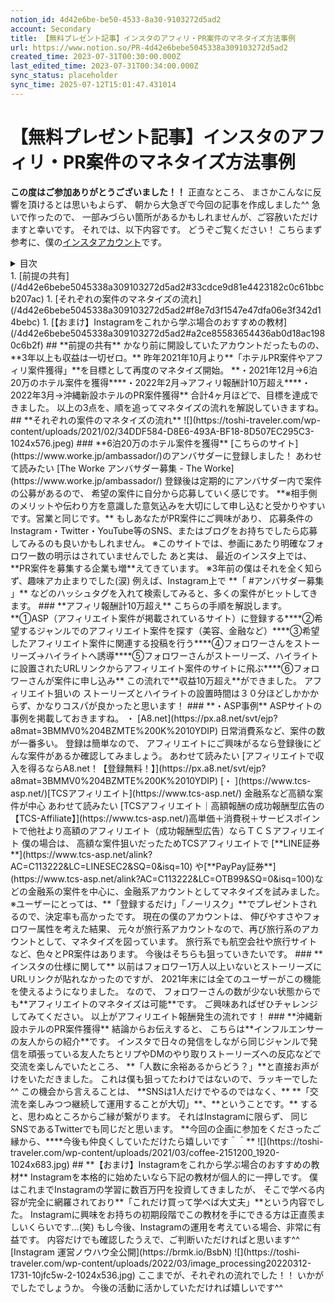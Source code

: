 ```yaml
---
notion_id: 4d42e6be-be50-4533-8a30-9103272d5ad2
account: Secondary
title: 【無料プレゼント記事】インスタのアフィリ・PR案件のマネタイズ方法事例
url: https://www.notion.so/PR-4d42e6bebe5045338a309103272d5ad2
created_time: 2023-07-31T00:30:00.000Z
last_edited_time: 2023-07-31T00:34:00.000Z
sync_status: placeholder
sync_time: 2025-07-12T15:01:47.431014
---
```

# 【無料プレゼント記事】インスタのアフィリ・PR案件のマネタイズ方法事例

**この度はご参加ありがとうございました！！**
正直なところ、
まさかこんなに反響を頂けるとは思いもよらず、
朝から大急ぎで今回の記事を作成しました^^
急いで作ったので、
一部みづらい箇所があるかもしれませんが、ご容赦いただけますと幸いです。
それでは、以下内容です。
どうぞご覧ください！
こちらまず参考に、僕の[インスタアカウント](https://www.instagram.com/toshi_travelers)です。
<details>
<summary>目次</summary>
</details>
  1. [前提の共有](/4d42e6bebe5045338a309103272d5ad2#33cdce9d81e4423182c0c61bbcb207ac)
  1. [それぞれの案件のマネタイズの流れ](/4d42e6bebe5045338a309103272d5ad2#f8e7d3f1547e47dfa06e3f342d14bebc)
  1. [【おまけ】Instagramをこれから学ぶ場合のおすすめの教材](/4d42e6bebe5045338a309103272d5ad2#a2ce85583654436ab0d18ac1980c6b2f)
## **前提の共有**
かなり前に開設していたアカウントだったものの、
**3年以上も収益は一切ゼロ。**
昨年2021年10月より**「ホテルPR案件やアフィリ案件獲得」**を目標として再度のマネタイズ開始。
**・2021年12月→6泊20万のホテル案件を獲得****・2022年2月→アフィリ報酬計10万超え****・2022年3月→沖縄新設ホテルのPR案件獲得**
合計4ヶ月ほどで、目標を達成できました。
以上の3点を、順を追ってマネタイズの流れを解説していきますね。
## **それぞれの案件のマネタイズの流れ**
![](https://toshi-traveler.com/wp-content/uploads/2021/02/34DDF584-D8E6-493A-BF18-8D507EC295C3-1024x576.jpeg)
### **6泊20万のホテル案件を獲得**
[こちらのサイト](https://www.worke.jp/ambassador/)のアンバサダーに登録しました！
あわせて読みたい
[The Worke アンバサダー募集 - The Worke](https://www.worke.jp/ambassador/)
登録後は定期的にアンバサダー内で案件の公募があるので、
希望の案件に自分から応募していく感じです。
**※相手側のメリットや伝わり方を意識した意気込みを大切にして申し込むと受かりやすいです。営業と同じです。**
もしあなたがPR案件にご興味があり、
応募条件のInstagram・Twitter・YouTube等のSNS、またはブログをお持ちでしたら応募してみるのも良いかもしれません。
※このサイトでは、参画にあたり明確なフォロワー数の明示はされていませんでした
あと実は、
最近のインスタ上では、**PR案件を募集する企業も増**えてきています。
※3年前の僕はそれを全く知らず、趣味アカ止まりでした(涙)
例えば、Instagram上で
**「 #アンバサダー募集 」**
などのハッシュタグを入れて検索してみると、多くの案件がヒットしてきます。
### **アフィリ報酬計10万超え**
こちらの手順を解説します。
**①ASP（アフィリエイト案件が掲載されているサイト）に登録する****②希望するジャンルでのアフィリエイト案件を探す（美容、金融など）****③希望したアフィリエイト案件に関連する投稿を行う****④フォロワーさんをストーリーズ→ハイライトへ誘導****⑤フォロワーさんがストーリーズ、ハイライトに設置されたURLリンクからアフィリエイト案件のサイトに飛ぶ****⑥フォロワーさんが案件に申し込み**
この流れで**収益10万超え**ができました。
アフィリエイト狙いの
ストーリーズとハイライトの設置時間は３０分ほどしかかからず、かなりコスパが良かったと思います！
### **・ASP事例**
ASPサイトの事例を掲載しておきますね。
・ [A8.net](https://px.a8.net/svt/ejp?a8mat=3BMMV0%204BZMTE%200K%2010YDIP)
日常消費系など、案件の数が一番多い。
登録は簡単なので、
アフィリエイトにご興味がるなら登録後にどんな案件があるか確認してみましょう。
あわせて読みたい
[アフィリエイトで収入を得るならA8.net！【登録無料！】](https://px.a8.net/svt/ejp?a8mat=3BMMV0%204BZMTE%200K%2010YDIP)
[・ ](https://www.tcs-asp.net/)[TCSアフィリエイト](https://www.tcs-asp.net/)
金融系など高額な案件が中心
あわせて読みたい
[TCSアフィリエイト｜高額報酬の成功報酬型広告の【TCS-Affiliate】](https://www.tcs-asp.net/)高単価＋消費税＋サービスポイントで他社より高額のアフィリエイト（成功報酬型広告）ならＴＣＳアフィリエイト
僕の場合は、
高額な案件狙いだったためTCSアフィリエイトで
[**LINE証券**](https://www.tcs-asp.net/alink?AC=C113222&LC=LINESEC2&SQ=0&isq=10) や[**PayPay証券**](https://www.tcs-asp.net/alink?AC=C113222&LC=OTB99&SQ=0&isq=100)などの金融系の案件を中心に、金融系アカウントとしてマネタイズを試みました。
※ユーザーにとっては、**「登録するだけ」「ノーリスク」**でプレゼントされるので、決定率も高かったです。
現在の僕のアカウントは、
伸びやすさやフォロワー属性を考えた結果、
元々が旅行系アカウントなので、再び旅行系のアカウントとして、マネタイズを図っています。
旅行系でも航空会社や旅行サイトなど、色々とPR案件はあります。
今後はそちらも狙っていきたいです。
### **インスタの仕様に関して**
以前はフォロワー1万人以上いないとストーリーズにURLリンクが貼れなかったのですが、
2021年末には全てのユーザーがこの機能を使えるようになりました。
なので、
フォロワーさんの数が少ない状態からでも**アフィリエイトのマネタイズは可能**です。
ご興味あればぜひチャレンジしてみてください。
以上がアフィリエイト報酬発生の流れです！
### **沖縄新設ホテルのPR案件獲得**
結論からお伝えすると、
こちらは**インフルエンサーの友人からの紹介**です。
インスタで日々の発信をしながら同じジャンルで発信を頑張っている友人たちとリプやDMのやり取りストーリーズへの反応などで交流を楽しんでいたところ、
**「人数に余裕あるからどう？」**と直接お声がけをいただきました。
これは僕も狙ってたわけではないので、ラッキーでした^^
この機会から言えることは、
**SNSは1人だけでやるのではなく、**
**「交流を楽しみつつ継続して運用することが大切」**、**ということです。**
すると、思わぬところからご縁が繋がります。
それはInstagramに限らず、
同じSNSであるTwitterでも同じだと思います。
**今回の企画に参加をくださったご縁から、****今後も仲良くしていただけたら嬉しいです＾＾**
![](https://toshi-traveler.com/wp-content/uploads/2021/03/coffee-2151200_1920-1024x683.jpg)
## **【おまけ】Instagramをこれから学ぶ場合のおすすめの教材**
Instagramを本格的に始めたいなら下記の教材が個人的に一押しです。
僕はこれまでInstagramの学習に数百万円を投資してきましたが、
そこで学べる内容が完全に網羅されており**「これだけ買って学べば大丈夫」**という内容でした。
Instagramに興味をお持ちの初期段階でこの教材を手にできる方は正直羨ましいくらいです…(笑)
もし今後、Instagramの運用を考えている場合、非常に有益です。
内容だけでも確認したうえで、ご判断いただければと思います^^
[Instagram 運営ノウハウ全公開](https://brmk.io/BsbN)
![](https://toshi-traveler.com/wp-content/uploads/2022/03/image_processing20220312-1731-10jfc5w-2-1024x536.jpg)
ここまでが、それぞれの流れでした！！
いかがでしたでしょうか。
今後の活動に活かしていただければ嬉しいです^^
